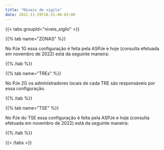 ```yaml
---
title: "Níveis de sigilo"
date: 2022-11-29T16:31:40-03:00
---
```


{{< tabs groupId="niveis_sigilo" >}}

{{% tab name="ZONAS" %}}

No PJe 1G essa configuração é feita pela ASPJe e hoje (consulta efetuada em novembro de 2022) está da seguinte maneira:

{{% /tab %}}

{{% tab name="TREs" %}}

No PJe 2G os administradores locais de cada TRE são responsáveis por essa configuração.

{{% /tab %}}

{{% tab name="TSE" %}}

No PJe do TSE essa configuração é feita pela ASPJe e hoje (consulta efetuada em novembro de 2022) está da seguinte maneira:

{{% /tab %}}

{{< /tabs >}}
